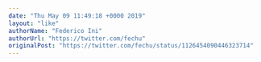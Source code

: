 ```yaml
---
date: "Thu May 09 11:49:18 +0000 2019"
layout: "like"
authorName: "Federico Ini"
authorUrl: "https://twitter.com/fechu"
originalPost: "https://twitter.com/fechu/status/1126454090446323714"
---
```

